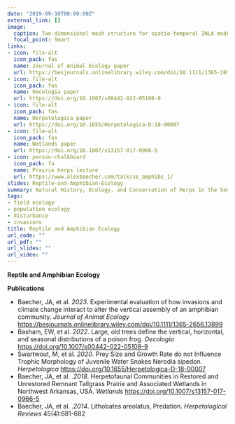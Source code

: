 ```yaml
---
date: "2019-09-10T00:00:00Z"
external_link: []
image:
  caption: Two-dimensional mesh structure for spatio-temporal INLA model of Southern Dusky Salamanders 
  focal_point: Smart
links:
- icon: file-alt
  icon_pack: fas
  name: Journal of Animal Ecology paper
  url: https://besjournals.onlinelibrary.wiley.com/doi/10.1111/1365-2656.13899
- icon: file-alt
  icon_pack: fas
  name: Oecologia paper
  url: https://doi.org/10.1007/s00442-022-05108-9
- icon: file-alt
  icon_pack: fas
  name: Herpetologica paper
  url: https://doi.org/10.1655/Herpetologica-D-18-00007 
- icon: file-alt
  icon_pack: fas
  name: Wetlands paper
  url: https://doi.org/10.1007/s13157-017-0966-5
- icon: person-chalkboard
  icon_pack: fa
  name: Prairie herps lecture
  url: https://www.alexbaecher.com/talk/se_amphibs_1/
slides: Reptile-and-Amphibian-Ecology
summary: Natural History, Ecology, and Conservation of Herps in the Southeastern US.
tags:
- field ecology
- population ecology
- disturbance
- invasions
title: Reptile and Amphibian Ecology
url_code: ""
url_pdf: ""
url_slides: ""
url_video: ""
---
```


**Reptile and Amphibian Ecology**  

**Publications**  
- Baecher, JA, et al. *2023*. Experimental evaluation of how invasions and climate change interact to alter the vertical assembly of an amphibian community. *Journal of Animal Ecology* https://besjournals.onlinelibrary.wiley.com/doi/10.1111/1365-2656.13899
- Basham, EW, et al. *2022*. Large, old trees define the vertical, horizontal, and seasonal distributions of a poison frog. *Oecologia*  https://doi.org/10.1007/s00442-022-05108-9
- Swartwout, M, et al. *2020*. Prey Size and Growth Rate do not Influence Trophic Morphology of Juvenile Water Snakes Nerodia sipedon. *Herpetologica* https://doi.org/10.1655/Herpetologica-D-18-00007
- Baecher, JA, et al. .*2018*. Herpetofaunal Communities in Restored and Unrestored Remnant Tallgrass Prairie and Associated Wetlands in Northwest Arkansas, USA. *Wetlands* https://doi.org/10.1007/s13157-017-0966-5
- Baecher, JA, et al. .*2014*. Lithobates areolatus, Predation. *Herpetological Reviews* 45(4):681-682
